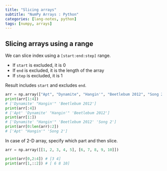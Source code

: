 ```yaml
---
title: "Slicing arrays"
subtitle: "NumPy Arrays : Python"
categories: [lang-notes, python]
tags: [numpy, arrays]
---
```


## Slicing arrays using a range

We can slice index using a `[start:end:step]` range.

- If `start` is excluded, it is 0
- If `end` is excluded, it is the length of the array
- If `step` is excluded, it is 1

Result includes `start` and excludes `end`.

```py
arr = np.array(["Apt", "Dynamite", "Hangin'", "Beetlebum 2012", "Song 2"])
print(arr[1:4])
# ['Dynamite' "Hangin'" 'Beetlebum 2012']
print(arr[:4])
# ['Apt' 'Dynamite' "Hangin'" 'Beetlebum 2012']
print(arr[1:])
# ['Dynamite' "Hangin'" 'Beetlebum 2012' 'Song 2']
print(arr[0:len(arr):2])
# ['Apt' "Hangin'" 'Song 2']
```

In case of 2-D array, specify which part and then slice.

```py
arr = np.array([[1, 2, 3, 4, 5], [6, 7, 8, 9, 10]])

print(arr[0,2:4]) # [3 4]
print(arr[1,::2]) # [ 6 8 10]
```

